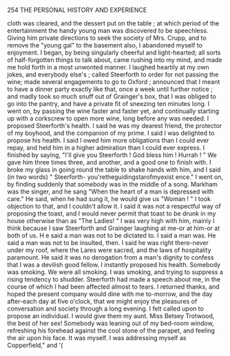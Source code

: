 254            THE PERSONAL HISTORY AND EXPERIENCE

cloth was cleared, and the dessert put on the table ; at which period of
the entertainment the handy young man was discovered to be speechless.
Giving him private directions to seek the society of Mrs. Crupp, and to
remove the "young gal" to the basement also, I abandoned myself to
enjoyment.
    I began, by being singularly cheerful and light-hearted; all sorts of
half-forgotten things to talk about, came rushing into my mind, and made
me hold forth in a most unwonted manner. I laughed heartily at my
own jokes, and everybody else's ; called Steerforth to order for not passing
the wine; made several engagements to go to Oxford ; announced that I
meant to have a dinner party exactly like that, once a week until further
notice ; and madIy took so much snuff out of Grainger's box, that I was
obliged to go into the pantry, and have a private fit of sneezing ten
minutes long.
    I went on, by passing the wine faster and faster yet, and continually
starting up with a corkscrew to open more wine, long before any was
needed. I proposed Steerforth's health. I said he was my dearest
friend, the protector of my boyhood, and the companion of my prime. I
said I was delighted to propose his health. I said I owed him more
obligations than I could ever repay, and held him in a higher admiration
than I could ever express. I finished by saying, "I'll give you Steerforth !
God bless him ! Hurrah ! " We gave him three times three, and another,
and a good one to finish with. I broke my glass in going round the
table to shake hands with him, and I said (in two words) " Steerforth-
you'retheguidingstarofmyexist ence."
   I went on, by finding suddenly that somebody was in the middle of a
song. Markham was the singer, and he sang "When the heart of a man
is depressed with care." He said, when he had sung it, he would give us
"Woman ! " I took objection to that, and I couldn't allow it. I said it
was not a respectful way of proposing the toast, and I would never
permit that toast to be drunk in my house otherwise than as "The
Ladies! " I was very high with him, mainly I think because I saw
Steerforth and Grainger laughing at me-or at him-or at both of us.
H e said a man was not to be dictated to. I said a man was. He said a
man was not to be insulted, then. I said he was right there-never
under my roof, where the Lares were sacred, and the laws of hospitality
paramount.      He said it was no derogation from a man's dignity to
confess that I was a devilish good fellow. I instantly proposed his
health.
    Somebody was smoking. We were all smoking. I was smoking, and
trying to suppress a rising tendency to shudder. Steerforth had made a
speech about me, in the course of which I had been affected almost to tears.
I returned thanks, and hoped the present company would dine with me
to-morrow, and the day after-each day at five o'clock, that we might
enjoy the pleasures of conversation and society through a long evening.
I felt called upon to propose an individual. I would give them my aunt.
Miss Betsey Trotwood, the best of her sex!
    Somebody was leaning out of my bed-room window, refreshing his
forehead against the cool stone of the parapet, and feeling the air upon his
 face. It was myself. I was addressing myself as Copperfield," and
                                                       '(
